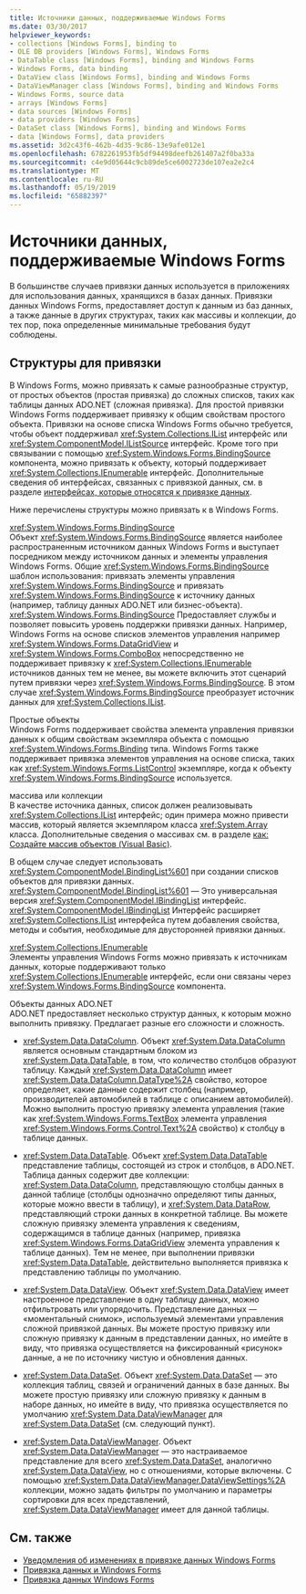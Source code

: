 ```yaml
---
title: Источники данных, поддерживаемые Windows Forms
ms.date: 03/30/2017
helpviewer_keywords:
- collections [Windows Forms], binding to
- OLE DB providers [Windows Forms], Windows Forms
- DataTable class [Windows Forms], binding and Windows Forms
- Windows Forms, data binding
- DataView class [Windows Forms], binding and Windows Forms
- DataViewManager class [Windows Forms], binding and Windows Forms
- Windows Forms, source data
- arrays [Windows Forms]
- data sources [Windows Forms]
- data providers [Windows Forms]
- DataSet class [Windows Forms], binding and Windows Forms
- data [Windows Forms], data providers
ms.assetid: 3d2c43f6-462b-4d35-9c86-13e9afe012e1
ms.openlocfilehash: 6782261953fb5df94498deefb261407a2f0ba33a
ms.sourcegitcommit: c4e9d05644c9cb89de5ce6002723de107ea2e2c4
ms.translationtype: MT
ms.contentlocale: ru-RU
ms.lasthandoff: 05/19/2019
ms.locfileid: "65882397"
---
```

# <a name="data-sources-supported-by-windows-forms"></a>Источники данных, поддерживаемые Windows Forms
В большинстве случаев привязки данных используется в приложениях для использования данных, хранящихся в базах данных. Привязки данных Windows Forms, предоставляет доступ к данным из баз данных, а также данные в других структурах, таких как массивы и коллекции, до тех пор, пока определенные минимальные требования будут соблюдены.  
  
## <a name="structures-to-bind-to"></a>Структуры для привязки  
 В Windows Forms, можно привязать к самые разнообразные структур, от простых объектов (простая привязка) до сложных списков, таких как таблицы данных ADO.NET (сложная привязка). Для простой привязки Windows Forms поддерживает привязку к общим свойствам простого объекта. Привязки на основе списка Windows Forms обычно требуется, чтобы объект поддерживал <xref:System.Collections.IList> интерфейс или <xref:System.ComponentModel.IListSource> интерфейс. Кроме того при связывании с помощью <xref:System.Windows.Forms.BindingSource> компонента, можно привязать к объекту, который поддерживает <xref:System.Collections.IEnumerable> интерфейс. Дополнительные сведения об интерфейсах, связанных с привязкой данных, см. в разделе [интерфейсах, которые относятся к привязке данных](interfaces-related-to-data-binding.md).  
  
 Ниже перечислены структуры можно привязать к в Windows Forms.  
  
 <xref:System.Windows.Forms.BindingSource>  
 Объект <xref:System.Windows.Forms.BindingSource> является наиболее распространенным источником данных Windows Forms и выступает посредником между источником данных и элементы управления Windows Forms. Общие <xref:System.Windows.Forms.BindingSource> шаблон использования: привязать элементы управления <xref:System.Windows.Forms.BindingSource> и привязать <xref:System.Windows.Forms.BindingSource> к источнику данных (например, таблицу данных ADO.NET или бизнес-объекта). <xref:System.Windows.Forms.BindingSource> Предоставляет службы и позволяет повысить уровень поддержки привязки данных. Например, Windows Forms на основе списков элементов управления например <xref:System.Windows.Forms.DataGridView> и <xref:System.Windows.Forms.ComboBox> непосредственно не поддерживает привязку к <xref:System.Collections.IEnumerable> источников данных тем не менее, вы можете включить этот сценарий путем привязки через <xref:System.Windows.Forms.BindingSource>. В этом случае <xref:System.Windows.Forms.BindingSource> преобразует источник данных для <xref:System.Collections.IList>.  
  
 Простые объекты  
 Windows Forms поддерживает свойства элемента управления привязки данных к общим свойствам экземпляра объекта с помощью <xref:System.Windows.Forms.Binding> типа. Windows Forms также поддерживает привязка элементов управления на основе списка, таких как <xref:System.Windows.Forms.ListControl> экземпляре, когда к объекту <xref:System.Windows.Forms.BindingSource> используется.  
  
 массива или коллекции  
 В качестве источника данных, список должен реализовывать <xref:System.Collections.IList> интерфейс; один примера можно привести массив, который является экземпляром класса <xref:System.Array> класса. Дополнительные сведения о массивах см. в разделе [как: Создайте массив объектов (Visual Basic)](https://docs.microsoft.com/previous-versions/visualstudio/visual-studio-2010/487y7874(v=vs.100)).  
  
 В общем случае следует использовать <xref:System.ComponentModel.BindingList%601> при создании списков объектов для привязки данных. <xref:System.ComponentModel.BindingList%601> — Это универсальная версия <xref:System.ComponentModel.IBindingList> интерфейс. <xref:System.ComponentModel.IBindingList> Интерфейс расширяет <xref:System.Collections.IList> интерфейса путем добавления свойства, методы и события, необходимые для двусторонней привязки данных.  
  
 <xref:System.Collections.IEnumerable>  
 Элементы управления Windows Forms можно привязать к источникам данных, которые поддерживают только <xref:System.Collections.IEnumerable> интерфейс, если они связаны через <xref:System.Windows.Forms.BindingSource> компонента.  
  
 Объекты данных ADO.NET  
 ADO.NET предоставляет несколько структур данных, к которым можно выполнить привязку. Предлагает разные его сложности и сложность.  
  
- <xref:System.Data.DataColumn>. Объект <xref:System.Data.DataColumn> является основным стандартным блоком из <xref:System.Data.DataTable>, в том, что количество столбцов образуют таблицу. Каждый <xref:System.Data.DataColumn> имеет <xref:System.Data.DataColumn.DataType%2A> свойство, которое определяет, какие данные содержит столбец (например, производителей автомобилей в таблице с описанием автомобилей). Можно выполнить простую привязку элемента управления (такие как <xref:System.Windows.Forms.TextBox> элемента управления <xref:System.Windows.Forms.Control.Text%2A> свойство) к столбцу в таблице данных.  
  
- <xref:System.Data.DataTable>. Объект <xref:System.Data.DataTable> представление таблицы, состоящей из строк и столбцов, в ADO.NET. Таблица данных содержит две коллекции: <xref:System.Data.DataColumn>, представляющую столбцы данных в данной таблице (столбцы однозначно определяют типы данных, которые можно ввести в таблицу), и <xref:System.Data.DataRow>, представляющий строки данных в конкретной таблице. Вы можете сложную привязку элемента управления к сведениям, содержащимся в таблице данных (например, привязка <xref:System.Windows.Forms.DataGridView> элемента управления к таблице данных). Тем не менее, при выполнении привязки <xref:System.Data.DataTable>, действительно выполняется привязка к представлению таблицы по умолчанию.  
  
- <xref:System.Data.DataView>. Объект <xref:System.Data.DataView> имеет настроенное представление в одну таблицу данных, можно отфильтровать или упорядочить. Представление данных — «моментальный снимок», используемый элементами управления сложной привязкой данных. Вы можете простую привязку или сложную привязку к данным в представлении данных, но имейте в виду, что привязка осуществляется на фиксированный «рисунок» данные, а не по источнику чистую и обновления данных.  
  
- <xref:System.Data.DataSet>. Объект <xref:System.Data.DataSet> — это коллекция таблиц, связей и ограничений данных в базе данных. Вы можете простую привязку или сложную привязку к данным в наборе данных, но имейте в виду, что привязка осуществляется по умолчанию <xref:System.Data.DataViewManager> для <xref:System.Data.DataSet> (см. следующий пункт).  
  
- <xref:System.Data.DataViewManager>. Объект <xref:System.Data.DataViewManager> — это настраиваемое представление для всего <xref:System.Data.DataSet>, аналогично <xref:System.Data.DataView>, но с отношениями, которые включены. С помощью <xref:System.Data.DataViewManager.DataViewSettings%2A> коллекции, можно задать фильтры по умолчанию и параметры сортировки для всех представлений, <xref:System.Data.DataViewManager> имеет для данной таблицы.  
  
## <a name="see-also"></a>См. также

- [Уведомления об изменениях в привязке данных Windows Forms](change-notification-in-windows-forms-data-binding.md)
- [Привязка данных и Windows Forms](data-binding-and-windows-forms.md)
- [Привязка данных Windows Forms](windows-forms-data-binding.md)

